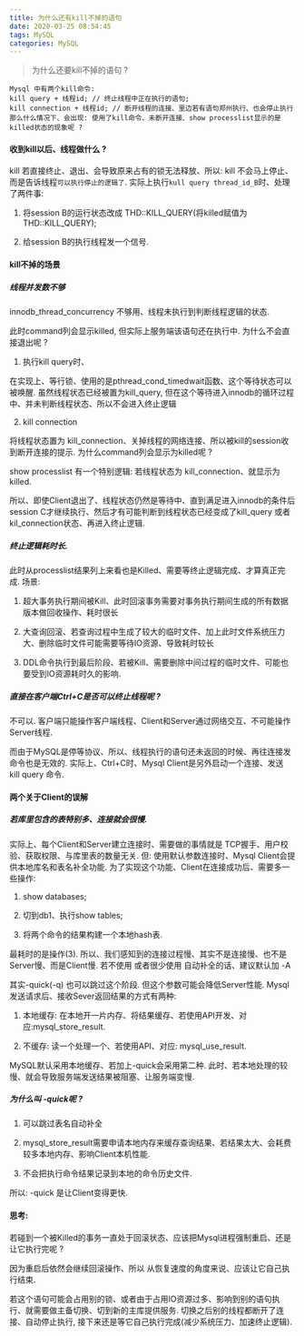 ```yaml
---
title: 为什么还有kill不掉的语句
date: 2020-03-25 08:54:45
tags: MySQL
categories: MySQL
---
```




> 为什么还要kill不掉的语句 ?



```
Mysql 中有两个kill命令: 
kill query + 线程id; // 终止线程中正在执行的语句; 
kill connection + 线程id; // 断开线程的连接、里边若有语句郑州执行、也会停止执行
那么什么情况下、会出现: 使用了kill命令、未断开连接、show processlist显示的是killed状态的现象呢 ?
```



#### 收到kill以后、线程做什么 ?

kill 若直接终止、退出、会导致原来占有的锁无法释放、所以: kill 不会马上停止、而是告诉线程`可以执行停止的逻辑了`. 实际上执行`kull query thread_id_B`时、处理了两件事:

1. 将session B的运行状态改成 THD::KILL_QUERY(将killed赋值为THD::KILL_QUERY);

2. 给session B的执行线程发一个信号.



#### kill不掉的场景

##### 线程并发数不够

 innodb_thread_concurrency 不够用、线程未执行到判断线程逻辑的状态.

  此时command列会显示killed, 但实际上服务端该语句还在执行中. 为什么不会直接退出呢 ?

  1) 执行kill query时、

  在实现上、等行锁、使用的是pthread_cond_timedwait函数、这个等待状态可以被唤醒. 虽然线程状态已经被置为kill_query, 但在这个等待进入innodb的循环过程中、并未判断线程状态、所以不会进入终止逻辑

  2) kill connection

  将线程状态置为 kill_connection、关掉线程的网络连接、所以被kill的session收到断开连接的提示. 为什么command列会显示为killed呢 ?

  show processlist 有一个特别逻辑: 若线程状态为 kill_connection、就显示为 killed.

  所以、即使Client退出了、线程状态仍然是等待中、直到满足进入innodb的条件后 session C才继续执行、然后才有可能判断到线程状态已经变成了kill_query 或者 kil_connection状态、再进入终止逻辑.



##### 终止逻辑耗时长. 

  此时从processlist结果列上来看也是Killed、需要等终止逻辑完成、才算真正完成. 场景:

  1) 超大事务执行期间被Kill、此时回滚事务需要对事务执行期间生成的所有数据版本做回收操作、耗时很长

  2) 大查询回滚、若查询过程中生成了较大的临时文件、加上此时文件系统压力大、删除临时文件可能需要等待IO资源、导致耗时较长

  3) DDL命令执行到最后阶段、若被Kill、需要删除中间过程的临时文件、可能也要受到IO资源耗时久的影响.



##### 直接在客户端Ctrl+C是否可以终止线程呢 ?

  不可以. 客户端只能操作客户端线程、Client和Server通过网络交互、不可能操作Server线程.

  而由于MySQL是停等协议、所以、线程执行的语句还未返回的时候、再往连接发命令也是无效的. 实际上、Ctrl+C时、Mysql Client是另外启动一个连接、发送 kill query 命令.

  



#### 两个关于Client的误解

##### 若库里包含的表特别多、连接就会很慢. 

  实际上、每个Client和Server建立连接时、需要做的事情就是 TCP握手、用户校验、获取权限、与库里表的数量无关. 但: 使用默认参数连接时、Mysql Client会提供本地库名和表名补全功能. 为了实现这个功能、Client在连接成功后、需要多一些操作:

  1) show databases;

  2) 切到db1、执行show tables;

  3) 将两个命令的结果构建一个本地hash表.

  最耗时的是操作(3). 所以、我们感知到的连接过程慢、其实不是连接慢、也不是Server慢、而是Client慢. 若不使用 或者很少使用 自动补全的话、建议默认加 -A

  其实-quick(-q) 也可以跳过这个阶段. 但这个参数可能会降低Server性能. Mysql 发送请求后、接收Sever返回结果的方式有两种:

  1) 本地缓存: 在本地开一片内存、将结果缓存、若使用API开发、对应:mysql_store_result.

  2) 不缓存: 读一个处理一个、若使用API、对应: mysql_use_result.

  MySQL默认采用本地缓存、若加上-quick会采用第二种. 此时、若本地处理的较慢、就会导致服务端发送结果被阻塞、让服务端变慢.

  ##### 为什么叫 -quick呢 ?

  1) 可以跳过表名自动补全

  2) mysql_store_result需要申请本地内存来缓存查询结果、若结果太大、会耗费较多本地内存、影响Client本机性能.

  3) 不会把执行命令结果记录到本地的命令历史文件.

  所以: -quick 是让Client变得更快.

  

#### 思考: 

若碰到一个被Killed的事务一直处于回滚状态、应该把Mysql进程强制重启、还是让它执行完呢 ?

因为重启后依然会继续回滚操作、所以 从恢复速度的角度来说、应该让它自己执行结束.

若这个语句可能会占用别的锁、或者由于占用IO资源过多、影响到别的语句执行、就需要做主备切换、切到新的主库提供服务. 切换之后别的线程都断开了连接、自动停止执行, 接下来还是等它自己执行完成(减少系统压力、加速终止逻辑).